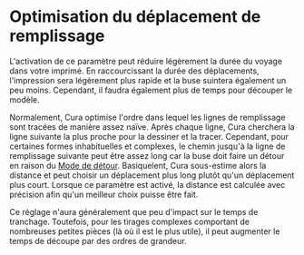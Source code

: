 Optimisation du déplacement de remplissage
====
L'activation de ce paramètre peut réduire légèrement la durée du voyage dans votre imprimé. En raccourcissant la durée des déplacements, l'impression sera légèrement plus rapide et la buse suintera également un peu moins. Cependant, il faudra également plus de temps pour découper le modèle.

Normalement, Cura optimise l'ordre dans lequel les lignes de remplissage sont tracées de manière assez naïve. Après chaque ligne, Cura cherchera la ligne suivante la plus proche pour la dessiner et la tracer. Cependant, pour certaines formes inhabituelles et complexes, le chemin jusqu'à la ligne de remplissage suivante peut être assez long car la buse doit faire un détour en raison du [Mode de détour](../travel/retraction_combing.md). Basiquelent, Cura sous-estime alors la distance et peut choisir un déplacement plus long plutôt qu'un déplacement plus court. Lorsque ce paramètre est activé, la distance est calculée avec précision afin qu'un meilleur choix puisse être fait.

Ce réglage n'aura généralement que peu d'impact sur le temps de tranchage. Toutefois, pour les tirages complexes comportant de nombreuses petites pièces (là où il est le plus utile), il peut augmenter le temps de découpe par des ordres de grandeur.
